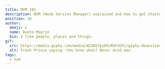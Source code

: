 ```yaml
---
title: NVM 101
description: NVM (Node Version Manager) explained and how to get started.
position: 10
author:
  emoji: 🌀
  name: Dante Mogrim
  bio: I like people, places and things.
gif:
  src: https://media.giphy.com/media/W23bkTpyDVvRUF3UIi/giphy-downsized.gif
  alt: Fresh Prince saying 'You know what? Never mind man'.
tags:
  - nvm
---
```

